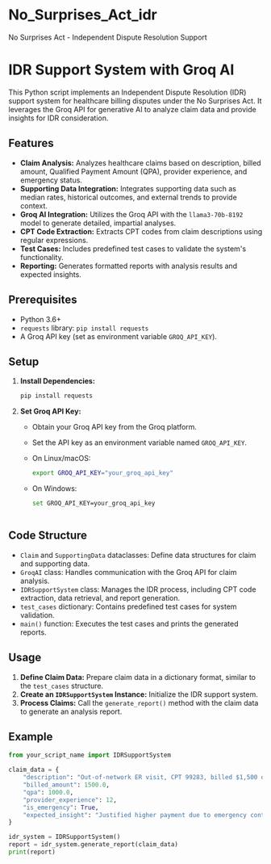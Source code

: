 # No_Surprises_Act_idr
No Surprises Act - Independent Dispute Resolution Support
# IDR Support System with Groq AI

This Python script implements an Independent Dispute Resolution (IDR) support system for healthcare billing disputes under the No Surprises Act. It leverages the Groq API for generative AI to analyze claim data and provide insights for IDR consideration.

## Features

-   **Claim Analysis:** Analyzes healthcare claims based on description, billed amount, Qualified Payment Amount (QPA), provider experience, and emergency status.
-   **Supporting Data Integration:** Integrates supporting data such as median rates, historical outcomes, and external trends to provide context.
-   **Groq AI Integration:** Utilizes the Groq API with the `llama3-70b-8192` model to generate detailed, impartial analyses.
-   **CPT Code Extraction:** Extracts CPT codes from claim descriptions using regular expressions.
-   **Test Cases:** Includes predefined test cases to validate the system's functionality.
-   **Reporting:** Generates formatted reports with analysis results and expected insights.

## Prerequisites

-   Python 3.6+
-   `requests` library: `pip install requests`
-   A Groq API key (set as environment variable `GROQ_API_KEY`).

## Setup

1.  **Install Dependencies:**

    ```bash
    pip install requests
    ```

2.  **Set Groq API Key:**

    -   Obtain your Groq API key from the Groq platform.
    -   Set the API key as an environment variable named `GROQ_API_KEY`.

    -   On Linux/macOS:
        ```bash
        export GROQ_API_KEY="your_groq_api_key"
        ```
    -   On Windows:
        ```bash
        set GROQ_API_KEY=your_groq_api_key
        ```
    ```

## Code Structure

-   `Claim` and `SupportingData` dataclasses: Define data structures for claim and supporting data.
-   `GroqAI` class: Handles communication with the Groq API for claim analysis.
-   `IDRSupportSystem` class: Manages the IDR process, including CPT code extraction, data retrieval, and report generation.
-   `test_cases` dictionary: Contains predefined test cases for system validation.
-   `main()` function: Executes the test cases and prints the generated reports.

## Usage

1.  **Define Claim Data:** Prepare claim data in a dictionary format, similar to the `test_cases` structure.
2.  **Create an `IDRSupportSystem` Instance:** Initialize the IDR support system.
3.  **Process Claims:** Call the `generate_report()` method with the claim data to generate an analysis report.

## Example

```python
from your_script_name import IDRSupportSystem

claim_data = {
    "description": "Out-of-network ER visit, CPT 99283, billed $1,500 due to emergency complexity and patient stabilization.",
    "billed_amount": 1500.0,
    "qpa": 1000.0,
    "provider_experience": 12,
    "is_emergency": True,
    "expected_insight": "Justified higher payment due to emergency context and expertise."
}

idr_system = IDRSupportSystem()
report = idr_system.generate_report(claim_data)
print(report)
